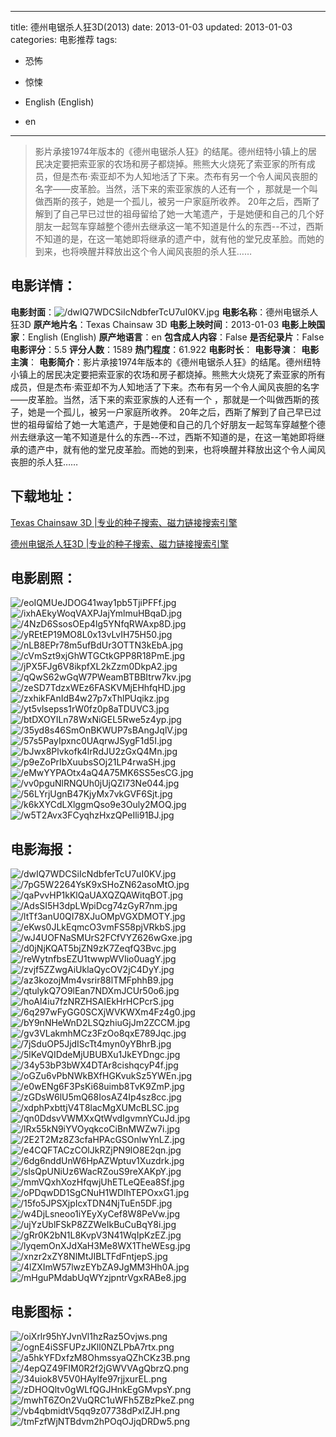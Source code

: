 
---
title: 德州电锯杀人狂3D(2013)
date: 2013-01-03
updated: 2013-01-03
categories: 电影推荐
tags:
- 恐怖
- 惊悚

- English (English)
- en
---


> 影片承接1974年版本的《德州电锯杀人狂》的结尾。德州纽特小镇上的居民决定要把索亚家的农场和房子都烧掉。熊熊大火烧死了索亚家的所有成员，但是杰布·索亚却不为人知地活了下来。杰布有另一个令人闻风丧胆的名字——皮革脸。当然，活下来的索亚家族的人还有一个 ，那就是一个叫做西斯的孩子，她是一个孤儿，被另一户家庭所收养。 20年之后，西斯了解到了自己早已过世的祖母留给了她一大笔遗产，于是她便和自己的几个好朋友一起驾车穿越整个德州去继承这一笔不知道是什么的东西--不过，西斯不知道的是，在这一笔她即将继承的遗产中，就有他的堂兄皮革脸。而她的到来，也将唤醒并释放出这个令人闻风丧胆的杀人狂……

## **电影详情**：

**电影封面**：<img src="https://image.tmdb.org/t/p/w200/dwIQ7WDCSiIcNdbferTcU7uI0KV.jpg" alt="/dwIQ7WDCSiIcNdbferTcU7uI0KV.jpg" title="/dwIQ7WDCSiIcNdbferTcU7uI0KV.jpg">
**电影名称**：德州电锯杀人狂3D
**原产地片名**：Texas Chainsaw 3D
**电影上映时间**：2013-01-03
**电影上映国家**：English (English)
**原产地语言**：en
**包含成人内容**：False
**是否纪录片**：False
**电影评分**：5.5
**评分人数**：1589
**热门程度**：61.922
**电影时长**：
**电影导演**：
**电影主演**：
**电影简介**：影片承接1974年版本的《德州电锯杀人狂》的结尾。德州纽特小镇上的居民决定要把索亚家的农场和房子都烧掉。熊熊大火烧死了索亚家的所有成员，但是杰布·索亚却不为人知地活了下来。杰布有另一个令人闻风丧胆的名字——皮革脸。当然，活下来的索亚家族的人还有一个 ，那就是一个叫做西斯的孩子，她是一个孤儿，被另一户家庭所收养。 20年之后，西斯了解到了自己早已过世的祖母留给了她一大笔遗产，于是她便和自己的几个好朋友一起驾车穿越整个德州去继承这一笔不知道是什么的东西--不过，西斯不知道的是，在这一笔她即将继承的遗产中，就有他的堂兄皮革脸。而她的到来，也将唤醒并释放出这个令人闻风丧胆的杀人狂……

## **下载地址**：
[Texas Chainsaw 3D |专业的种子搜索、磁力链接搜索引擎](https://movie.amd794.com:2083/?search=Texas%20Chainsaw%203D&ordering=&mode=match_phrase&page_size=10&page=1)

[德州电锯杀人狂3D |专业的种子搜索、磁力链接搜索引擎](https://movie.amd794.com:2083/?search=%E5%BE%B7%E5%B7%9E%E7%94%B5%E9%94%AF%E6%9D%80%E4%BA%BA%E7%8B%823D&ordering=&mode=match_phrase&page_size=10&page=1)
 

## **电影剧照**：
<img src="https://image.tmdb.org/t/p/original/eoIQMUeJDOG41way1pb5TjiPFFf.jpg" alt="/eoIQMUeJDOG41way1pb5TjiPFFf.jpg" title="/eoIQMUeJDOG41way1pb5TjiPFFf.jpg"><img src="https://image.tmdb.org/t/p/original/ixhAEkyWoqVAXPJajYmlmuHBqaD.jpg" alt="/ixhAEkyWoqVAXPJajYmlmuHBqaD.jpg" title="/ixhAEkyWoqVAXPJajYmlmuHBqaD.jpg"><img src="https://image.tmdb.org/t/p/original/4NzD6SsosOEp4lg5YNfqRWAxp8D.jpg" alt="/4NzD6SsosOEp4lg5YNfqRWAxp8D.jpg" title="/4NzD6SsosOEp4lg5YNfqRWAxp8D.jpg"><img src="https://image.tmdb.org/t/p/original/yREtEP19MO8L0x13vLvIH75H50.jpg" alt="/yREtEP19MO8L0x13vLvIH75H50.jpg" title="/yREtEP19MO8L0x13vLvIH75H50.jpg"><img src="https://image.tmdb.org/t/p/original/nLB8EPr78m5ufBdUr3OTTN3kEbA.jpg" alt="/nLB8EPr78m5ufBdUr3OTTN3kEbA.jpg" title="/nLB8EPr78m5ufBdUr3OTTN3kEbA.jpg"><img src="https://image.tmdb.org/t/p/original/cVmSzt9xjGhWTGCtkGPP8R18PmE.jpg" alt="/cVmSzt9xjGhWTGCtkGPP8R18PmE.jpg" title="/cVmSzt9xjGhWTGCtkGPP8R18PmE.jpg"><img src="https://image.tmdb.org/t/p/original/jPX5FJg6V8ikpfXL2kZzm0DkpA2.jpg" alt="/jPX5FJg6V8ikpfXL2kZzm0DkpA2.jpg" title="/jPX5FJg6V8ikpfXL2kZzm0DkpA2.jpg"><img src="https://image.tmdb.org/t/p/original/qQwS62wGqW7PWeamBTBBItrw7kv.jpg" alt="/qQwS62wGqW7PWeamBTBBItrw7kv.jpg" title="/qQwS62wGqW7PWeamBTBBItrw7kv.jpg"><img src="https://image.tmdb.org/t/p/original/zeSD7TdzxWEz6FASKVMjEHhfqHD.jpg" alt="/zeSD7TdzxWEz6FASKVMjEHhfqHD.jpg" title="/zeSD7TdzxWEz6FASKVMjEHhfqHD.jpg"><img src="https://image.tmdb.org/t/p/original/zxhikFAnIdB4w27p7xThlPUqikz.jpg" alt="/zxhikFAnIdB4w27p7xThlPUqikz.jpg" title="/zxhikFAnIdB4w27p7xThlPUqikz.jpg"><img src="https://image.tmdb.org/t/p/original/yt5vlsepss1rW0fz0p8aTDUVC3.jpg" alt="/yt5vlsepss1rW0fz0p8aTDUVC3.jpg" title="/yt5vlsepss1rW0fz0p8aTDUVC3.jpg"><img src="https://image.tmdb.org/t/p/original/btDXOYILn78WxNiGEL5Rwe5z4yp.jpg" alt="/btDXOYILn78WxNiGEL5Rwe5z4yp.jpg" title="/btDXOYILn78WxNiGEL5Rwe5z4yp.jpg"><img src="https://image.tmdb.org/t/p/original/35yd8s46SmOnBKWUP7sBAngJqlV.jpg" alt="/35yd8s46SmOnBKWUP7sBAngJqlV.jpg" title="/35yd8s46SmOnBKWUP7sBAngJqlV.jpg"><img src="https://image.tmdb.org/t/p/original/57s5PayIpxnc0UAqrwJSygF1d5I.jpg" alt="/57s5PayIpxnc0UAqrwJSygF1d5I.jpg" title="/57s5PayIpxnc0UAqrwJSygF1d5I.jpg"><img src="https://image.tmdb.org/t/p/original/bJwx8Plvkofk4lrRdJU2zGxQ4Mn.jpg" alt="/bJwx8Plvkofk4lrRdJU2zGxQ4Mn.jpg" title="/bJwx8Plvkofk4lrRdJU2zGxQ4Mn.jpg"><img src="https://image.tmdb.org/t/p/original/p9eZoPrIbXuubsSOj21LP4rwaSH.jpg" alt="/p9eZoPrIbXuubsSOj21LP4rwaSH.jpg" title="/p9eZoPrIbXuubsSOj21LP4rwaSH.jpg"><img src="https://image.tmdb.org/t/p/original/eMwYYPAOtx4aQ4A75MK6SS5esCG.jpg" alt="/eMwYYPAOtx4aQ4A75MK6SS5esCG.jpg" title="/eMwYYPAOtx4aQ4A75MK6SS5esCG.jpg"><img src="https://image.tmdb.org/t/p/original/vv0pguNlRNQUh0jUjQZI73Ne044.jpg" alt="/vv0pguNlRNQUh0jUjQZI73Ne044.jpg" title="/vv0pguNlRNQUh0jUjQZI73Ne044.jpg"><img src="https://image.tmdb.org/t/p/original/56LYrjUgnB47KjyMx7vkGVF6Sjt.jpg" alt="/56LYrjUgnB47KjyMx7vkGVF6Sjt.jpg" title="/56LYrjUgnB47KjyMx7vkGVF6Sjt.jpg"><img src="https://image.tmdb.org/t/p/original/k6kXYCdLXlggmQso9e3Ouly2MOQ.jpg" alt="/k6kXYCdLXlggmQso9e3Ouly2MOQ.jpg" title="/k6kXYCdLXlggmQso9e3Ouly2MOQ.jpg"><img src="https://image.tmdb.org/t/p/original/w5T2Avx3FCyqhzHxzQPeIli91BJ.jpg" alt="/w5T2Avx3FCyqhzHxzQPeIli91BJ.jpg" title="/w5T2Avx3FCyqhzHxzQPeIli91BJ.jpg">

## **电影海报**：
<img src="https://image.tmdb.org/t/p/original/dwIQ7WDCSiIcNdbferTcU7uI0KV.jpg" alt="/dwIQ7WDCSiIcNdbferTcU7uI0KV.jpg" title="/dwIQ7WDCSiIcNdbferTcU7uI0KV.jpg"><img src="https://image.tmdb.org/t/p/original/7pG5W2264YsK9xSHoZN62asoMtO.jpg" alt="/7pG5W2264YsK9xSHoZN62asoMtO.jpg" title="/7pG5W2264YsK9xSHoZN62asoMtO.jpg"><img src="https://image.tmdb.org/t/p/original/qaPvvHP1kKlQaUAXQZQAWitqBOT.jpg" alt="/qaPvvHP1kKlQaUAXQZQAWitqBOT.jpg" title="/qaPvvHP1kKlQaUAXQZQAWitqBOT.jpg"><img src="https://image.tmdb.org/t/p/original/AdsSI5H3dpLWpiDcg74zGyR7nm.jpg" alt="/AdsSI5H3dpLWpiDcg74zGyR7nm.jpg" title="/AdsSI5H3dpLWpiDcg74zGyR7nm.jpg"><img src="https://image.tmdb.org/t/p/original/ltTf3anU0QI78XJuOMpVGXDMOTY.jpg" alt="/ltTf3anU0QI78XJuOMpVGXDMOTY.jpg" title="/ltTf3anU0QI78XJuOMpVGXDMOTY.jpg"><img src="https://image.tmdb.org/t/p/original/eKws0JLkEqmcO3vmFS58pjVRkbS.jpg" alt="/eKws0JLkEqmcO3vmFS58pjVRkbS.jpg" title="/eKws0JLkEqmcO3vmFS58pjVRkbS.jpg"><img src="https://image.tmdb.org/t/p/original/wJ4UOFNaSMUrS2FCfVYZ626wGxe.jpg" alt="/wJ4UOFNaSMUrS2FCfVYZ626wGxe.jpg" title="/wJ4UOFNaSMUrS2FCfVYZ626wGxe.jpg"><img src="https://image.tmdb.org/t/p/original/d0jNjKQAT5bjZN9zK7ZeqfQ3Bvc.jpg" alt="/d0jNjKQAT5bjZN9zK7ZeqfQ3Bvc.jpg" title="/d0jNjKQAT5bjZN9zK7ZeqfQ3Bvc.jpg"><img src="https://image.tmdb.org/t/p/original/reWytnfbsEZU1twwpWVIio0uagY.jpg" alt="/reWytnfbsEZU1twwpWVIio0uagY.jpg" title="/reWytnfbsEZU1twwpWVIio0uagY.jpg"><img src="https://image.tmdb.org/t/p/original/zvjf5ZZwgAiUklaQycOV2jC4DyY.jpg" alt="/zvjf5ZZwgAiUklaQycOV2jC4DyY.jpg" title="/zvjf5ZZwgAiUklaQycOV2jC4DyY.jpg"><img src="https://image.tmdb.org/t/p/original/az3kozojMm4vsrir88lTMFphhB9.jpg" alt="/az3kozojMm4vsrir88lTMFphhB9.jpg" title="/az3kozojMm4vsrir88lTMFphhB9.jpg"><img src="https://image.tmdb.org/t/p/original/qtulykQ7O9lEan7NDXmJCUr50o6.jpg" alt="/qtulykQ7O9lEan7NDXmJCUr50o6.jpg" title="/qtulykQ7O9lEan7NDXmJCUr50o6.jpg"><img src="https://image.tmdb.org/t/p/original/hoAl4iu7fzNRZHSAIEkHrHCPcrS.jpg" alt="/hoAl4iu7fzNRZHSAIEkHrHCPcrS.jpg" title="/hoAl4iu7fzNRZHSAIEkHrHCPcrS.jpg"><img src="https://image.tmdb.org/t/p/original/6q297wFyGG0SCXjWVKWXm4Fz4g0.jpg" alt="/6q297wFyGG0SCXjWVKWXm4Fz4g0.jpg" title="/6q297wFyGG0SCXjWVKWXm4Fz4g0.jpg"><img src="https://image.tmdb.org/t/p/original/bY9nNHeWnD2LSQzhiuGjJm2ZCCM.jpg" alt="/bY9nNHeWnD2LSQzhiuGjJm2ZCCM.jpg" title="/bY9nNHeWnD2LSQzhiuGjJm2ZCCM.jpg"><img src="https://image.tmdb.org/t/p/original/gv3VLakmhMCz3FzOo8qxE789Jqc.jpg" alt="/gv3VLakmhMCz3FzOo8qxE789Jqc.jpg" title="/gv3VLakmhMCz3FzOo8qxE789Jqc.jpg"><img src="https://image.tmdb.org/t/p/original/7jSduOP5JjdIScTt4myn0yYBhrB.jpg" alt="/7jSduOP5JjdIScTt4myn0yYBhrB.jpg" title="/7jSduOP5JjdIScTt4myn0yYBhrB.jpg"><img src="https://image.tmdb.org/t/p/original/5lKeVQIDdeMjUBUBXu1JkEYDngc.jpg" alt="/5lKeVQIDdeMjUBUBXu1JkEYDngc.jpg" title="/5lKeVQIDdeMjUBUBXu1JkEYDngc.jpg"><img src="https://image.tmdb.org/t/p/original/34y53bP3bWX4DTAr8cishqcyP4f.jpg" alt="/34y53bP3bWX4DTAr8cishqcyP4f.jpg" title="/34y53bP3bWX4DTAr8cishqcyP4f.jpg"><img src="https://image.tmdb.org/t/p/original/oGZu6vPbNWkBXfHGKvukSz5YWEn.jpg" alt="/oGZu6vPbNWkBXfHGKvukSz5YWEn.jpg" title="/oGZu6vPbNWkBXfHGKvukSz5YWEn.jpg"><img src="https://image.tmdb.org/t/p/original/e0wENg6F3PsKi68uimb8TvK9ZmP.jpg" alt="/e0wENg6F3PsKi68uimb8TvK9ZmP.jpg" title="/e0wENg6F3PsKi68uimb8TvK9ZmP.jpg"><img src="https://image.tmdb.org/t/p/original/zGDsW6lU5mQ68IosAZ4Ip4sz8cc.jpg" alt="/zGDsW6lU5mQ68IosAZ4Ip4sz8cc.jpg" title="/zGDsW6lU5mQ68IosAZ4Ip4sz8cc.jpg"><img src="https://image.tmdb.org/t/p/original/xdphPxbttjV4T8lacMgXUMcBLSC.jpg" alt="/xdphPxbttjV4T8lacMgXUMcBLSC.jpg" title="/xdphPxbttjV4T8lacMgXUMcBLSC.jpg"><img src="https://image.tmdb.org/t/p/original/qn0DdsvVWMXxQtWvdIgvmnYCuJd.jpg" alt="/qn0DdsvVWMXxQtWvdIgvmnYCuJd.jpg" title="/qn0DdsvVWMXxQtWvdIgvmnYCuJd.jpg"><img src="https://image.tmdb.org/t/p/original/lRx55kN9iYVOyqkcoCiBnMWZw7i.jpg" alt="/lRx55kN9iYVOyqkcoCiBnMWZw7i.jpg" title="/lRx55kN9iYVOyqkcoCiBnMWZw7i.jpg"><img src="https://image.tmdb.org/t/p/original/2E2T2Mz8Z3cfaHPAcGSOnlwYnLZ.jpg" alt="/2E2T2Mz8Z3cfaHPAcGSOnlwYnLZ.jpg" title="/2E2T2Mz8Z3cfaHPAcGSOnlwYnLZ.jpg"><img src="https://image.tmdb.org/t/p/original/e4CQFTACzCOlJkRZjPN9lO8E2qn.jpg" alt="/e4CQFTACzCOlJkRZjPN9lO8E2qn.jpg" title="/e4CQFTACzCOlJkRZjPN9lO8E2qn.jpg"><img src="https://image.tmdb.org/t/p/original/6dg6nddUnW6HpAZWptuv1Xuzdrk.jpg" alt="/6dg6nddUnW6HpAZWptuv1Xuzdrk.jpg" title="/6dg6nddUnW6HpAZWptuv1Xuzdrk.jpg"><img src="https://image.tmdb.org/t/p/original/slsQpUNiUz6WacRZouS9reXAKpY.jpg" alt="/slsQpUNiUz6WacRZouS9reXAKpY.jpg" title="/slsQpUNiUz6WacRZouS9reXAKpY.jpg"><img src="https://image.tmdb.org/t/p/original/mmVQxhXozHfqwjUhETLeQEea8Sf.jpg" alt="/mmVQxhXozHfqwjUhETLeQEea8Sf.jpg" title="/mmVQxhXozHfqwjUhETLeQEea8Sf.jpg"><img src="https://image.tmdb.org/t/p/original/oPDqwDD1SgCNuH1WDIhTEPOxxG1.jpg" alt="/oPDqwDD1SgCNuH1WDIhTEPOxxG1.jpg" title="/oPDqwDD1SgCNuH1WDIhTEPOxxG1.jpg"><img src="https://image.tmdb.org/t/p/original/15fo5JPSXjpIcxTDN4NjTuEn5DF.jpg" alt="/15fo5JPSXjpIcxTDN4NjTuEn5DF.jpg" title="/15fo5JPSXjpIcxTDN4NjTuEn5DF.jpg"><img src="https://image.tmdb.org/t/p/original/w4DjLsneoo1iYEyXyCef8W8PeVw.jpg" alt="/w4DjLsneoo1iYEyXyCef8W8PeVw.jpg" title="/w4DjLsneoo1iYEyXyCef8W8PeVw.jpg"><img src="https://image.tmdb.org/t/p/original/ujYzUblFSkP8ZZWeIkBuCuBqY8i.jpg" alt="/ujYzUblFSkP8ZZWeIkBuCuBqY8i.jpg" title="/ujYzUblFSkP8ZZWeIkBuCuBqY8i.jpg"><img src="https://image.tmdb.org/t/p/original/gRr0K2bN1L8KvpV3N41WqIpKzEZ.jpg" alt="/gRr0K2bN1L8KvpV3N41WqIpKzEZ.jpg" title="/gRr0K2bN1L8KvpV3N41WqIpKzEZ.jpg"><img src="https://image.tmdb.org/t/p/original/lyqemOnXJdXaH3Me8WX1TheWEsg.jpg" alt="/lyqemOnXJdXaH3Me8WX1TheWEsg.jpg" title="/lyqemOnXJdXaH3Me8WX1TheWEsg.jpg"><img src="https://image.tmdb.org/t/p/original/xnzr2xZY8NlMtJIBLTFdFntjepS.jpg" alt="/xnzr2xZY8NlMtJIBLTFdFntjepS.jpg" title="/xnzr2xZY8NlMtJIBLTFdFntjepS.jpg"><img src="https://image.tmdb.org/t/p/original/4lZXImW57lwzEYbZA9JgMM3Hh0A.jpg" alt="/4lZXImW57lwzEYbZA9JgMM3Hh0A.jpg" title="/4lZXImW57lwzEYbZA9JgMM3Hh0A.jpg"><img src="https://image.tmdb.org/t/p/original/mHguPMdabUqWYzjpntrVgxRABe8.jpg" alt="/mHguPMdabUqWYzjpntrVgxRABe8.jpg" title="/mHguPMdabUqWYzjpntrVgxRABe8.jpg">

## **电影图标**：
<img src="https://image.tmdb.org/t/p/original/oiXrlr95hYJvnVl1hzRaz5Ovjws.png" alt="/oiXrlr95hYJvnVl1hzRaz5Ovjws.png" title="/oiXrlr95hYJvnVl1hzRaz5Ovjws.png"><img src="https://image.tmdb.org/t/p/original/ognE4iSSFUPzJKll0NZLPbA7rtx.png" alt="/ognE4iSSFUPzJKll0NZLPbA7rtx.png" title="/ognE4iSSFUPzJKll0NZLPbA7rtx.png"><img src="https://image.tmdb.org/t/p/original/a5hkYFDxfzM8OhmssyaQZhCKz3B.png" alt="/a5hkYFDxfzM8OhmssyaQZhCKz3B.png" title="/a5hkYFDxfzM8OhmssyaQZhCKz3B.png"><img src="https://image.tmdb.org/t/p/original/4epQZ49FIM0R2f2jGWVVAgQbrzQ.png" alt="/4epQZ49FIM0R2f2jGWVVAgQbrzQ.png" title="/4epQZ49FIM0R2f2jGWVVAgQbrzQ.png"><img src="https://image.tmdb.org/t/p/original/34uiok8V5V0HAyIfe97rjjxurEL.png" alt="/34uiok8V5V0HAyIfe97rjjxurEL.png" title="/34uiok8V5V0HAyIfe97rjjxurEL.png"><img src="https://image.tmdb.org/t/p/original/zDHOQltv0gWLfQGJHnkEgGMvpsY.png" alt="/zDHOQltv0gWLfQGJHnkEgGMvpsY.png" title="/zDHOQltv0gWLfQGJHnkEgGMvpsY.png"><img src="https://image.tmdb.org/t/p/original/mwhT6ZOn2VuQRC1uWFh5ZBzPkeZ.png" alt="/mwhT6ZOn2VuQRC1uWFh5ZBzPkeZ.png" title="/mwhT6ZOn2VuQRC1uWFh5ZBzPkeZ.png"><img src="https://image.tmdb.org/t/p/original/vb4qbmidtV5qq9z07738dPxlZJH.png" alt="/vb4qbmidtV5qq9z07738dPxlZJH.png" title="/vb4qbmidtV5qq9z07738dPxlZJH.png"><img src="https://image.tmdb.org/t/p/original/tmFzfWjNTBdvm2hPOqOJjqDRDw5.png" alt="/tmFzfWjNTBdvm2hPOqOJjqDRDw5.png" title="/tmFzfWjNTBdvm2hPOqOJjqDRDw5.png">

